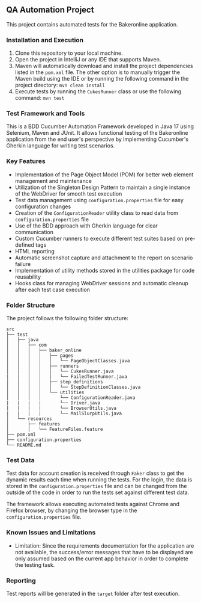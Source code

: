 ## QA Automation Project

This project contains automated tests for the Bakeronline application.

### Installation and Execution

1. Clone this repository to your local machine.
2. Open the project in IntelliJ or any IDE that supports Maven.
3. Maven will automatically download and install the project dependencies listed in the `pom.xml` file. The other option is to manually trigger the Maven build using the IDE or by running the following command in the project directory:
   `mvn clean install`
4. Execute tests by running the `CukesRunner` class or use the following command:
`mvn test`

### Test Framework and Tools

This is a BDD Cucumber Automation Framework developed in Java 17 using Selenium, Maven and JUnit. It allows functional testing of the Bakeronline application from the end user's perspective by implementing Cucumber's Gherkin language for writing test scenarios.

### Key Features

- Implementation of the Page Object Model (POM) for better web element management and maintenance
- Utilization of the Singleton Design Pattern to maintain a single instance of the WebDriver for smooth test execution
- Test data management using `configuration.properties` file for easy configuration changes
- Creation of the `ConfigurationReader` utility class to read data from `configuration.properties` file
- Use of the BDD approach with Gherkin language for clear communication
- Custom Cucumber runners to execute different test suites based on pre-defined tags
- HTML reporting
- Automatic screenshot capture and attachment to the report on scenario failure
- Implementation of utility methods stored in the utilities package for code reusability
- Hooks class for managing WebDriver sessions and automatic cleanup after each test case execution

### Folder Structure

The project follows the following folder structure:

```plaintext
src
├── test
│   ├── java
│   │   ├── com
│   │   │   ├── baker_online
│   │   │   │   ├── pages
│   │   │   │   │   └── PageObjectClasses.java
│   │   │   │   ├── runners
│   │   │   │   │   └── CukesRunner.java
|   |   |   |   |   └── FailedTestRunner.java
│   │   │   │   ├── step_definitions
│   │   │   │   │   └── StepDefinitionClasses.java
│   │   │   │   └── utilities
│   │   │   │       └── ConfigurationReader.java
|   |   |   |       └── Driver.java
|   |   |   |       └── BrowserUtils.java
|   |   |   |       └── MailSlurpUtils.java
│   └── resources
│       ├── features
│       │   └── FeatureFiles.feature
├── pom.xml
├── configuration.properties
└── README.md
```

### Test Data

Test data for account creation is received through `Faker` class to get the dynamic results each time when running the tests.
For the login, the data is stored in the `configuration.properties` file and can be changed from the outside of the code in order to run the tests set against different test data. 

The framework allows executing automated tests against Chrome and Firefox browser, by changing the browser type in the `configuration.properties` file.


### Known Issues and Limitations

- Limitation: Since the requirements documentation for the application are not available, the success/error messages that have to be displayed are only assumed based on the current app behavior in order to complete the testing task.

### Reporting

Test reports will be generated in the `target` folder after test execution.









